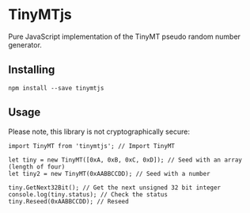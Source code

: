 # TinyMTjs

Pure JavaScript implementation of the TinyMT pseudo random number generator.

## Installing

```
npm install --save tinymtjs
```

## Usage

Please note, this library is not cryptographically secure:

```
import TinyMT from 'tinymtjs'; // Import TinyMT

let tiny = new TinyMT([0xA, 0xB, 0xC, 0xD]); // Seed with an array (length of four)
let tiny2 = new TinyMT(0xAABBCCDD); // Seed with a number

tiny.GetNext32Bit(); // Get the next unsigned 32 bit integer
console.log(tiny.status); // Check the status
tiny.Reseed(0xAABBCCDD); // Reseed
```
